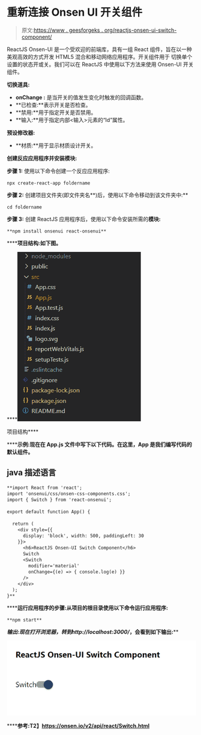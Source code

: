# 重新连接 Onsen UI 开关组件

> 原文:[https://www . geesforgeks . org/reactjs-onsen-ui-switch-component/](https://www.geeksforgeeks.org/reactjs-onsen-ui-switch-component/)

ReactJS Onsen-UI 是一个受欢迎的前端库，具有一组 React 组件，旨在以一种美观高效的方式开发 HTML5 混合和移动网络应用程序。开关组件用于 切换单个设置的状态开或关。我们可以在 ReactJS 中使用以下方法来使用 Onsen-UI 开关组件。

**切换道具:**

*   **onChange :** 是当开关的值发生变化时触发的回调函数。
*   **已检查:**表示开关是否检查。
*   **禁用:**用于指定开关是否禁用。
*   **输入:**用于指定内部<输入>元素的“Id”属性。

**预设修改器:**

*   **材质:**用于显示材质设计开关。

**创建反应应用程序并安装模块:**

**步骤 1:** 使用以下命令创建一个反应应用程序:

```
npx create-react-app foldername
```

**步骤 2:** 创建项目文件夹(即文件夹名**)后，使用以下命令移动到该文件夹中:**

```
cd foldername
```

**步骤 3:** 创建 ReactJS 应用程序后，使用以下命令安装所需的****模块:****

```
**npm install onsenui react-onsenui** 
```

******项目结构:**如下图。****

****![](img/f04ae0d8b722a9fff0bd9bd138b29c23.png)

项目结构**** 

******示例:**现在在 **App.js** 文件中写下以下代码。在这里，App 是我们编写代码的默认组件。****

## ****java 描述语言****

```
**import React from 'react';
import 'onsenui/css/onsen-css-components.css';
import { Switch } from 'react-onsenui';

export default function App() {

  return (
    <div style={{
      display: 'block', width: 500, paddingLeft: 30
    }}>
      <h6>ReactJS Onsen-UI Switch Component</h6>
      Switch
      <Switch
        modifier='material'
        onChange={(e) => { console.log(e) }}
      />
    </div>
  );
}**
```

******运行应用程序的步骤:**从项目的根目录使用以下命令运行应用程序:****

```
**npm start**
```

******输出:**现在打开浏览器，转到***http://localhost:3000/***，会看到如下输出:****

****![](img/6b2a2b7190c83e2d08ea77a19860b587.png)****

******参考:**T2】https://onsen.io/v2/api/react/Switch.html****